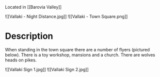Located in [[Barovia Valley]]

![[Vallaki - Night Distance.jpg]]
![[Vallaki - Town Square.png]]
# Description
When standing in the town square there are a number of flyers (pictured below). There is a toy workshop, mansions and a church. There are wolves heads on pikes. 

![[Vallaki Sign 1.jpg]]
![[Vallaki Sign 2.jpg]]

